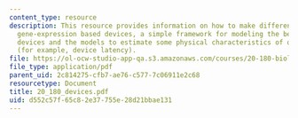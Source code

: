 ```yaml
---
content_type: resource
description: This resource provides information on how to make different sorts of
  gene-expression based devices, a simple framework for modeling the behavior of genetic
  devices and the models to estimate some physical characteristics of our devices
  (for example, device latency).
file: https://ol-ocw-studio-app-qa.s3.amazonaws.com/courses/20-180-biological-engineering-programming-spring-2006/d552c57f65c82e37755e28d21bbae131_20_180_devices.pdf
file_type: application/pdf
parent_uid: 2c814275-cfb7-ae76-c577-7c06911e2c68
resourcetype: Document
title: 20_180_devices.pdf
uid: d552c57f-65c8-2e37-755e-28d21bbae131
---
```

